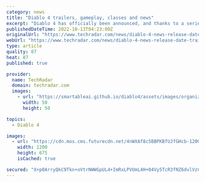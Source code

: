 ```yaml
---
category: news
title: "Diablo 4 trailers, gameplay, classes and news"
excerpt: "Diablo 4 has officially been announced, and thanks to a series of recent reveals, we have a decent idea as to what we should expect. This is obviously big news, given how beloved Diablo is as an ..."
publishedDateTime: 2022-10-13T04:23:00Z
originalUrl: "https://www.techradar.com/news/diablo-4-news-release-date-trailers-rumors"
webUrl: "https://www.techradar.com/news/diablo-4-news-release-date-trailers-rumors"
type: article
quality: 87
heat: 87
published: true

provider:
  name: TechRadar
  domain: techradar.com
  images:
    - url: "https://smartableai.github.io/diablo4/assets/images/organizations/techradar.com-50x50.jpg"
      width: 50
      height: 50

topics:
  - Diablo 4

images:
  - url: "https://cdn.mos.cms.futurecdn.net/4nWXAf8c5BBPKBfUJfGHcb-1200-80.jpg"
    width: 1200
    height: 675
    isCached: true

secured: "X+p0ArryQkC9Tkn+oVtrNWWGpUL4+ImRxLPVUmL4H+04Vy5TcR3fNZ6dvlVzC7bcuH4s9VzOMipRdvKNtZNkxFt0oiF+CpkKoNPeWyQUObixsl7Gnnw9GLxd8bbe/5rp9f/23vtVj/VGMcNtwRkR8RTGizuoOAIXHFFq5U9RF2sv3UHLeAoliKo0Oqgvi6ovyQvKOb0+7Kho4IEJylWasxGShZU6pm86hxMhTYn2ZPGcEmXVHrru12RNmXqYi6vD/LeKaU+69vmbIQXjdtbMriSxaHLtEfAzIsyNw7DOC9QgOEVZJGncZKrhw+B0WwIuob71GoRCSPRnJq2Pt0SlY9eG7WOxySXJH9idiyksOIo=;TQfmuB4VtSyeK8LqPlsPsQ=="
---
```


